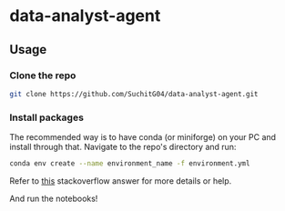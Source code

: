 # data-analyst-agent

## Usage

### Clone the repo

```bash
git clone https://github.com/SuchitG04/data-analyst-agent.git
```

### Install packages

The recommended way is to have conda (or miniforge) on your PC and install through that.
Navigate to the repo's directory and run:
```bash
conda env create --name environment_name -f environment.yml
```

Refer to [this](https://stackoverflow.com/a/68104395) stackoverflow answer for more details or help.

And run the notebooks!
